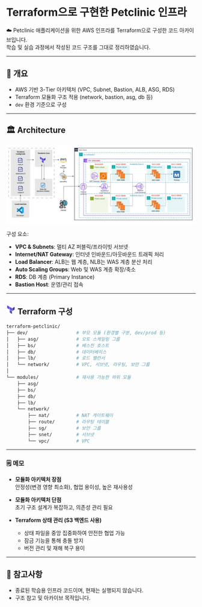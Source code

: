 # Terraform으로 구현한 Petclinic 인프라

☁️ Petclinic 애플리케이션을 위한 AWS 인프라를 Terraform으로 구성한 코드 아카이브입니다.  
학습 및 실습 과정에서 작성된 코드 구조를 그대로 정리하였습니다.  

---

## 📝 개요
- AWS 기반 3-Tier 아키텍처 (VPC, Subnet, Bastion, ALB, ASG, RDS)  
- Terraform 모듈화 구조 적용 (network, bastion, asg, db 등)  
- `dev` 환경 기준으로 구성  

---

## 🏛️ Architecture
![Architecture](terraform-archi.jpg)

구성 요소:
- **VPC & Subnets**: 멀티 AZ 퍼블릭/프라이빗 서브넷  
- **Internet/NAT Gateway**: 인터넷 인바운드/아웃바운드 트래픽 처리
- **Load Balancer**: ALB는 웹 계층, NLB는 WAS 계층 분산 처리
- **Auto Scaling Groups**: Web 및 WAS 계층 확장/축소
- **RDS**: DB 계층 (Primary Instance)  
- **Bastion Host**: 운영/관리 접속  

---

## <img src="https://raw.githubusercontent.com/devicons/devicon/master/icons/terraform/terraform-original.svg" width="25"/> Terraform 구성
```bash
terraform-petclinic/
├── dev/                  # 부모 모듈 (환경별 구분, dev/prod 등)
│   ├── asg/              # 오토 스케일링 그룹
│   ├── bs/               # 베스천 호스트
│   ├── db/               # 데이터베이스
│   ├── lb/               # 로드 밸런서
│   └── network/          # VPC, 서브넷, 라우팅, 보안 그룹
│
└── modules/              # 재사용 가능한 하위 모듈
    ├── asg/
    ├── bs/
    ├── db/
    ├── lb/
    └── network/
        ├── nat/          # NAT 게이트웨이
        ├── route/        # 라우팅 테이블
        ├── sg/           # 보안 그룹
        ├── snet/         # 서브넷
        └── vpc/          # VPC
```
---

### 🗒️ 메모
- **모듈화 아키텍처 장점**  
  안정성(변경 영향 최소화), 협업 용이성, 높은 재사용성  

- **모듈화 아키텍처 단점**  
  초기 구조 설계가 복잡하고, 의존성 관리 필요  

- **Terraform 상태 관리 (S3 백엔드 사용)**  
  - 상태 파일을 중앙 집중화하여 안전한 협업 가능  
  - 잠금 기능을 통해 충돌 방지  
  - 버전 관리 및 재해 복구 용이  

---

## 📎 참고사항
- 종료된 학습용 인프라 코드이며, 현재는 실행되지 않습니다.  
- 구조 참고 및 아카이브 목적입니다.  
